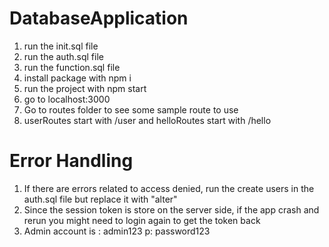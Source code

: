 # DatabaseApplication

1. run the init.sql file
2. run the auth.sql file
3. run the function.sql file
4. install package with npm i
5. run the project with npm start
6. go to localhost:3000
7. Go to routes folder to see some sample route to use
8. userRoutes start with /user and helloRoutes start with /hello

# Error Handling

1. If there are errors related to access denied, run the create users in the auth.sql file but replace it with "alter"
2. Since the session token is store on the server side, if the app crash and rerun you might need to login again to get the token back
3. Admin account is : admin123 p: password123
